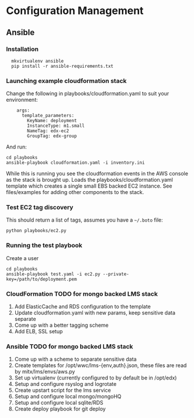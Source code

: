 # Configuration Management

## Ansible

### Installation

```
  mkvirtualenv ansible
  pip install -r ansible-requirements.txt
```

### Launching example cloudformation stack

Change the following in playbooks/cloudformation.yaml to suit your environment:

```
    args:
      template_parameters:
        KeyName: deployment
        InstanceType: m1.small
        NameTag: edx-ec2
        GroupTag: edx-group
```

And run:

  ```
  cd playbooks
  ansible-playbook cloudformation.yaml -i inventory.ini
  ```


While this is running you see the cloudformation events in the AWS console as the stack is brought up.
Loads the playbooks/cloudformation.yaml template which creates a single small EBS backed EC2 instance.
See files/examples for adding other components to the stack.


### Test EC2 tag discovery

This should return a list of tags, assumes you have a `~/.boto` file:

  `python playbooks/ec2.py`
  
  
### Running the test playbook

Create a user

  ```
  cd playbooks
  ansible-playbook test.yaml -i ec2.py --private-key=/path/to/deployment.pem
  ```
### CloudFormation TODO for mongo backed LMS stack

1. Add ElasticCache and RDS configuration to the template
2. Update cloudformation.yaml with new params, keep sensitive data separate
3. Come up with a better tagging scheme
4. Add ELB, SSL setup

### Ansible TODO for mongo backed LMS stack

1. Come up with a scheme to separate sensitive data
2. Create templates for /opt/wwc/lms-{env,auth}.json, these files are read by mitx/lms/envs/aws.py
3. Set up virtualenv (currently configured to by default be in /opt/edx)
4. Setup and configure rsyslog and logrotate
5. Create upstart script for the lms service
6. Setup and configure local mongo/mongoHQ
7. Setup and configure local sqlite/RDS
8. Create deploy playbook for git deploy


  
  
